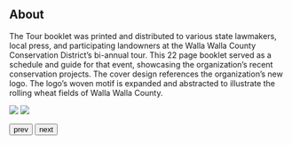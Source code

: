 ## About
The Tour booklet was printed and distributed to various state lawmakers, local press, and participating landowners at the Walla Walla County Conservation District’s bi-annual tour. This 22 page booklet served as a schedule and guide for that event, showcasing the organization’s recent conservation projects. The cover design references the organization’s new logo. The logo’s woven motif is expanded and abstracted to illustrate the rolling wheat fields of Walla Walla County.


<div class="siema">
    <img src="design-portfolio/WWCCD/tour-booklet/cover2.jpg">
    <img src="design-portfolio/WWCCD/tour-booklet/cover5_thumbnail.jpg">
</div>

<button class="prev">prev</button>
<button class="next">next</button>




